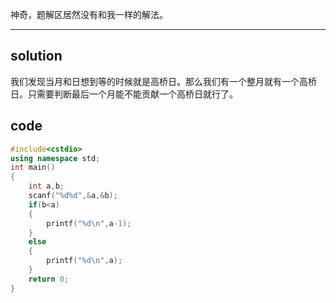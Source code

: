 神奇，题解区居然没有和我一样的解法。

----

## solution

我们发现当月和日想到等的时候就是高桥日。那么我们有一个整月就有一个高桥日。只需要判断最后一个月能不能贡献一个高桥日就行了。

## code


```cpp
#include<cstdio>
using namespace std;
int main()
{
	int a,b;
	scanf("%d%d",&a,&b);
	if(b<a)
	{
		printf("%d\n",a-1);
	}
	else
	{
		printf("%d\n",a);
	}
	return 0;
} 

```